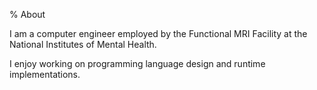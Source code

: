 % About

I am a computer engineer employed by the Functional MRI Facility at the National Institutes of Mental Health.

I enjoy working on programming language design and runtime implementations.
